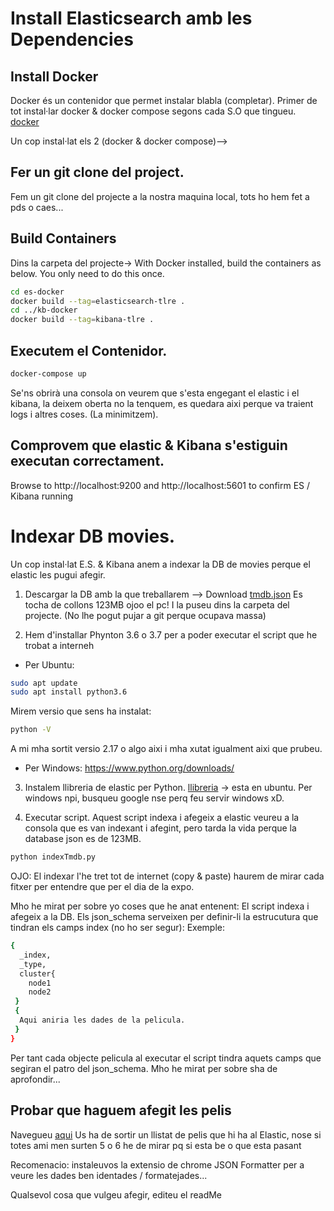 # Install Elasticsearch amb les Dependencies
## Install Docker
Docker és un contenidor que permet instalar blabla (completar).
Primer de tot instal·lar docker & docker compose segons cada S.O que tingueu. [docker](https://docs.docker.com/install/)

Un cop instal·lat els 2 (docker & docker compose)-->

## Fer un git clone del project.
Fem un git clone del projecte a la nostra maquina local, tots ho hem fet a pds o caes...

## Build Containers
Dins la carpeta del projecte->
With Docker installed, build the containers as below. You only need to do this once.
```bash
cd es-docker
docker build --tag=elasticsearch-tlre .
cd ../kb-docker
docker build --tag=kibana-tlre .
```
## Executem el Contenidor.

```bash
docker-compose up
```
Se'ns obrirà una consola on veurem que s'esta engegant el elastic i el kibana, la deixem oberta no la tenquem, es quedara aixi perque va traient logs i altres coses. (La minimitzem).

## Comprovem que elastic & Kibana s'estiguin executan correctament.
Browse to http://localhost:9200 and http://localhost:5601 to confirm ES / Kibana running

# Indexar DB movies.
Un cop instal·lat E.S. & Kibana anem a indexar la DB de movies perque el elastic les pugui afegir.
1. Descargar la DB amb la que treballarem --> Download [tmdb.json](http://es-learn-to-rank.labs.o19s.com/tmdb.json) Es tocha de collons 123MB ojoo el pc! I la puseu dins la carpeta del projecte. (No lhe pogut pujar a git perque ocupava massa)

2. Hem d'installar Phynton 3.6 o 3.7 per a poder executar el script que he trobat a interneh
- Per Ubuntu:
```bash
sudo apt update
sudo apt install python3.6
```
Mirem versio que sens ha instalat:
```bash
python -V
```
A mi mha sortit versio 2.17 o algo aixi i mha xutat igualment aixi que prubeu.

- Per Windows:
https://www.python.org/downloads/

3. Instalem llibreria de elastic per Python. [llibreria](https://elasticsearch-py.readthedocs.io/en/master/) ->
esta en ubuntu.
Per windows npi, busqueu google nse perq feu servir windows xD.

4. Executar script.
Aquest script indexa i afegeix a elastic veureu a la consola que es van indexant i afegint, pero tarda la vida perque la database json es de 123MB.

```bash
python indexTmdb.py
```

OJO: El indexar l'he tret tot de internet (copy & paste) haurem de mirar cada fitxer per entendre que per el dia de la expo.

Mho he mirat per sobre yo coses que he anat entenent:
El script indexa i afegeix a la DB.
Els json_schema serveixen per definir-li la estrucutura que tindran els camps index (no ho ser segur):
  Exemple:
  ```bash
  {
    _index,
    _type,
    cluster{
      node1
      node2
   }
   {
    Aqui aniria les dades de la pelicula.
   }
  }
```
  Per tant cada objecte pelicula al executar el script tindra aquets camps que segiran el patro del json_schema.
  Mho he mirat per sobre sha de aprofondir...

## Probar que haguem afegit les pelis

Navegueu [aqui](http://localhost:9200/tmdb/_search?q=*)
Us ha de sortir un llistat de pelis que hi ha al Elastic, nose si totes ami men surten 5 o 6 he de mirar pq si esta be o que esta pasant

Recomenacio: instaleuvos la extensio de chrome JSON Formatter per a veure les dades ben identades / formatejades...

Qualsevol cosa que vulgeu afegir, editeu el readMe


